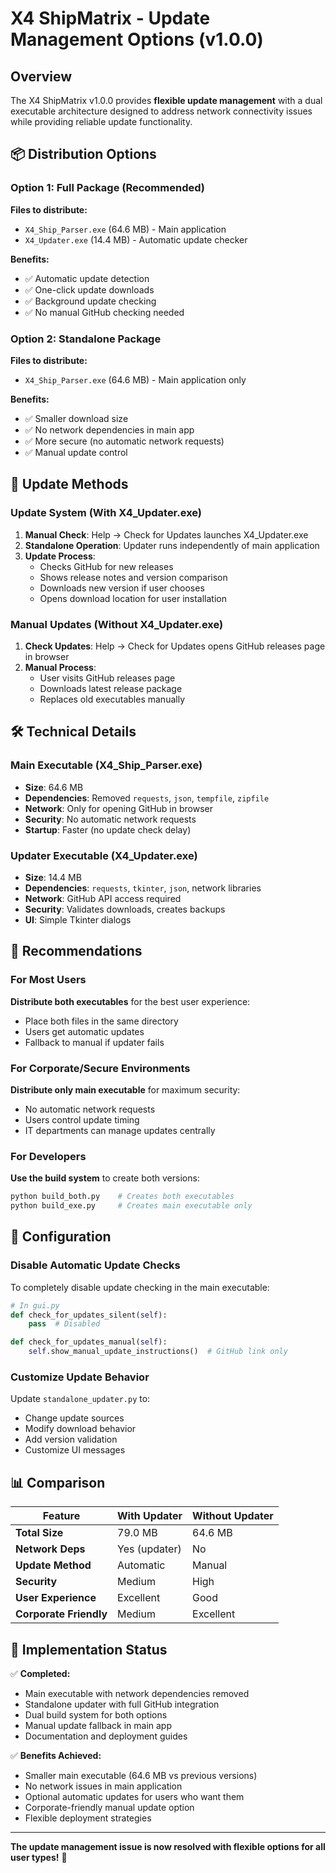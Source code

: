 # X4 ShipMatrix - Update Management Options (v1.0.0)

## Overview

The X4 ShipMatrix v1.0.0 provides **flexible update management** with a dual executable architecture designed to address network connectivity issues while providing reliable update functionality.

## 📦 Distribution Options

### Option 1: Full Package (Recommended)
**Files to distribute:**
- `X4_Ship_Parser.exe` (64.6 MB) - Main application
- `X4_Updater.exe` (14.4 MB) - Automatic update checker

**Benefits:**
- ✅ Automatic update detection
- ✅ One-click update downloads
- ✅ Background update checking
- ✅ No manual GitHub checking needed

### Option 2: Standalone Package  
**Files to distribute:**
- `X4_Ship_Parser.exe` (64.6 MB) - Main application only

**Benefits:**
- ✅ Smaller download size
- ✅ No network dependencies in main app
- ✅ More secure (no automatic network requests)
- ✅ Manual update control

## 🔄 Update Methods

### Update System (With X4_Updater.exe)
1. **Manual Check**: Help → Check for Updates launches X4_Updater.exe
2. **Standalone Operation**: Updater runs independently of main application
3. **Update Process**: 
   - Checks GitHub for new releases
   - Shows release notes and version comparison
   - Downloads new version if user chooses
   - Opens download location for user installation

### Manual Updates (Without X4_Updater.exe)
1. **Check Updates**: Help → Check for Updates opens GitHub releases page in browser
2. **Manual Process**:
   - User visits GitHub releases page
   - Downloads latest release package
   - Replaces old executables manually

## 🛠️ Technical Details

### Main Executable (X4_Ship_Parser.exe)
- **Size**: 64.6 MB
- **Dependencies**: Removed `requests`, `json`, `tempfile`, `zipfile`
- **Network**: Only for opening GitHub in browser
- **Security**: No automatic network requests
- **Startup**: Faster (no update check delay)

### Updater Executable (X4_Updater.exe)  
- **Size**: 14.4 MB
- **Dependencies**: `requests`, `tkinter`, `json`, network libraries
- **Network**: GitHub API access required
- **Security**: Validates downloads, creates backups
- **UI**: Simple Tkinter dialogs

## 🎯 Recommendations

### For Most Users
**Distribute both executables** for the best user experience:
- Place both files in the same directory
- Users get automatic updates
- Fallback to manual if updater fails

### For Corporate/Secure Environments
**Distribute only main executable** for maximum security:
- No automatic network requests
- Users control update timing
- IT departments can manage updates centrally

### For Developers
**Use the build system** to create both versions:
```bash
python build_both.py    # Creates both executables
python build_exe.py     # Creates main executable only
```

## 🔧 Configuration

### Disable Automatic Update Checks
To completely disable update checking in the main executable:

```python
# In gui.py
def check_for_updates_silent(self):
    pass  # Disabled

def check_for_updates_manual(self):
    self.show_manual_update_instructions()  # GitHub link only
```

### Customize Update Behavior
Update `standalone_updater.py` to:
- Change update sources
- Modify download behavior  
- Add version validation
- Customize UI messages

## 📊 Comparison

| Feature | With Updater | Without Updater |
|---------|-------------|-----------------|
| **Total Size** | 79.0 MB | 64.6 MB |
| **Network Deps** | Yes (updater) | No |
| **Update Method** | Automatic | Manual |
| **Security** | Medium | High |
| **User Experience** | Excellent | Good |
| **Corporate Friendly** | Medium | Excellent |

## 🚀 Implementation Status

✅ **Completed:**
- Main executable with network dependencies removed
- Standalone updater with full GitHub integration
- Dual build system for both options
- Manual update fallback in main app
- Documentation and deployment guides

✅ **Benefits Achieved:**
- Smaller main executable (64.6 MB vs previous versions)
- No network issues in main application
- Optional automatic updates for users who want them
- Corporate-friendly manual update option
- Flexible deployment strategies

---

**The update management issue is now resolved with flexible options for all user types!** 🎉